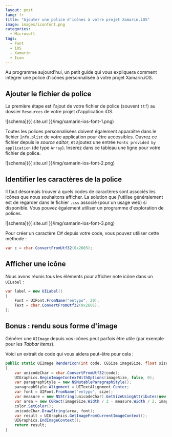 ```yaml
---
layout: post
lang: fr
title: "Ajouter une police d'icônes à votre projet Xamarin.iOS"
image: images/iconfont.png
categories:
  - Microsoft
tags:
  - Font
  - iOS
  - Xamarin
  - Icon
---
```


Au programme aujourd'hui, un petit guide qui vous expliquera comment intégrer une police d'icônes personnalisée à votre projet Xamarin.iOS.

## Ajouter le fichier de police

La première étape est l'ajout de votre fichier de police (souvent `ttf`) au dossier `Resources` de votre projet d'application iOS.

![schema]({{ site.url }}/img/xamarin-ios-font-1.png)

Toutes les polices personnalisées doivent également apparaître dans le fichier `Info.plist` de votre application pour être accessibles. Ouvrez ce fichier depuis le *source editor*, et ajoutez une entrée `Fonts provided by application` (de type `Array`). Inserez dans ce tableau une ligne pour votre fichier de police.

![schema]({{ site.url }}/img/xamarin-ios-font-2.png)

## Identifier les caractères de la police

Il faut désormais trouver à quels codes de caractères sont associés les icônes que nous souhaitons afficher. La solution que j'utilise généralement est de regarder dans le fichier `.css` associé (pour un usage web) si disponible. Vous pouvez également utiliser un programme d'exploration de polices.

![schema]({{ site.url }}/img/xamarin-ios-font-3.png)

Pour créer un caractère C# depuis votre code, vous pouvez utiliser cette méthode :

```csharp
var c = char.ConvertFromUtf32(0x2605);
```

## Afficher une icône

Nous avons réunis tous les éléments pour afficher note icône dans un `UILabel` :

```csharp
var label = new UILabel()
{
    Font = UIFont.FromName("entypo", 20),
    Text = char.ConvertFromUtf32(0x2605),
};
```

## Bonus : rendu sous forme d'image

Générer une `UIImage` depuis vos icônes peut parfois être utile (par exemple pour les *Tabbar items*).

Voici un extrait de code qui vous aidera peut-être pour cela :

```csharp
public static UIImage RenderIcon(int code, CGSize imageSize, float size, UIColor color)
{
	var unicodeChar = char.ConvertFromUtf32(code);
	UIGraphics.BeginImageContextWithOptions(imageSize, false, 0);
	var paragraphStyle = new NSMutableParagraphStyle();
	paragraphStyle.Alignment = UITextAlignment.Center;
	var font = UIFont.FromName("entypo", size);
	var measure = new NSString(unicodeChar).GetSizeUsingAttributes(new UIStringAttributes() { Font = font });
	var area = new CGRect(imageSize.Width / 2 - measure.Width / 2, imageSize.Height / 2 - measure.Height / 2, measure.Width, measure.Height);
	color.SetColor();
	unicodeChar.DrawString(area, font);
	var result = UIGraphics.GetImageFromCurrentImageContext();
	UIGraphics.EndImageContext();
	return result;
}
```